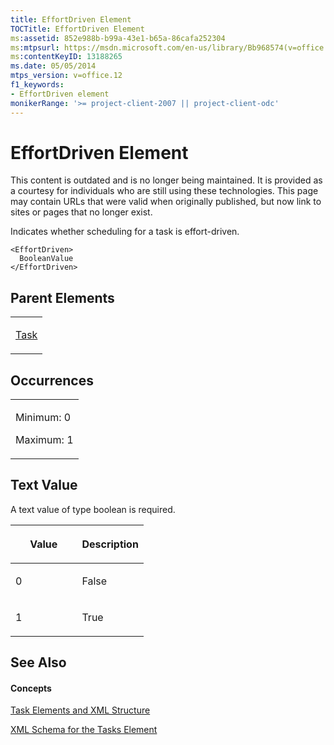 ```yaml
---
title: EffortDriven Element
TOCTitle: EffortDriven Element
ms:assetid: 852e988b-b99a-43e1-b65a-86cafa252304
ms:mtpsurl: https://msdn.microsoft.com/en-us/library/Bb968574(v=office.12)
ms:contentKeyID: 13188265
ms.date: 05/05/2014
mtps_version: v=office.12
f1_keywords:
- EffortDriven element
monikerRange: '>= project-client-2007 || project-client-odc'
---
```


# EffortDriven Element

This content is outdated and is no longer being maintained. It is provided as a courtesy for individuals who are still using these technologies. This page may contain URLs that were valid when originally published, but now link to sites or pages that no longer exist.

Indicates whether scheduling for a task is effort-driven.

    <EffortDriven>
      BooleanValue
    </EffortDriven>

## Parent Elements

<table>
<colgroup>
<col style="width: 100%" />
</colgroup>
<tbody>
<tr class="odd">
<td><p><a href="bb968487(v=office.12).md">Task</a></p></td>
</tr>
</tbody>
</table>

## Occurrences

<table>
<colgroup>
<col style="width: 100%" />
</colgroup>
<tbody>
<tr class="odd">
<td><p>Minimum: 0</p>
<p>Maximum: 1</p></td>
</tr>
</tbody>
</table>

## Text Value

A text value of type boolean is required.

<table>
<colgroup>
<col style="width: 50%" />
<col style="width: 50%" />
</colgroup>
<thead>
<tr class="header">
<th><p>Value</p></th>
<th><p>Description</p></th>
</tr>
</thead>
<tbody>
<tr class="odd">
<td><p>0</p></td>
<td><p>False</p></td>
</tr>
<tr class="even">
<td><p>1</p></td>
<td><p>True</p></td>
</tr>
</tbody>
</table>

## See Also

#### Concepts

[Task Elements and XML Structure](bb968475\(v=office.12\).md)

[XML Schema for the Tasks Element](bb968415\(v=office.12\).md)

